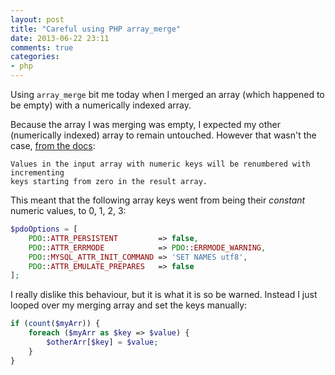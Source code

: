 ```yaml
---
layout: post
title: "Careful using PHP array_merge"
date: 2013-06-22 23:11
comments: true
categories:
- php
---
```

Using ```array_merge``` bit me today when I merged an array (which happened to be empty) with a numerically indexed array.

Because the array I was merging was empty, I expected my other (numerically indexed) array to remain untouched. However that wasn't the case, [from the docs](http://php.net/manual/en/function.array-merge.php):

    Values in the input array with numeric keys will be renumbered with incrementing
    keys starting from zero in the result array.

This meant that the following array keys went from being their _constant_ numeric values, to 0, 1, 2, 3:

```php
$pdoOptions = [
    PDO::ATTR_PERSISTENT         => false,
    PDO::ATTR_ERRMODE            => PDO::ERRMODE_WARNING,
    PDO::MYSQL_ATTR_INIT_COMMAND => 'SET NAMES utf8',
    PDO::ATTR_EMULATE_PREPARES   => false
];
```

I really dislike this behaviour, but it is what it is so be warned. Instead I just looped over my merging array and set the keys manually:

```php
if (count($myArr)) {
    foreach ($myArr as $key => $value) {
        $otherArr[$key] = $value;
    }
}
```
